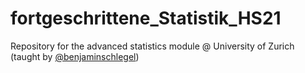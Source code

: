 # fortgeschrittene_Statistik_HS21
 Repository for the advanced statistics module @ University of Zurich (taught by [@benjaminschlegel](https://github.com/benjaminschlegel))
